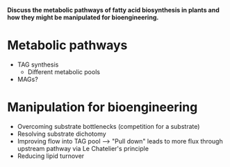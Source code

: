 **Discuss the metabolic pathways of fatty acid biosynthesis in plants and how they might be manipulated for bioengineering.**

# Metabolic pathways
- TAG synthesis 
	- Different metabolic pools 
- MAGs? 

# Manipulation for bioengineering 
- Overcoming substrate bottlenecks (competition for a substrate)
- Resolving substrate dichotomy
- Improving flow into TAG pool --> "Pull down" leads to more flux through upstream pathway via Le Chatelier's principle 
- Reducing lipid turnover 